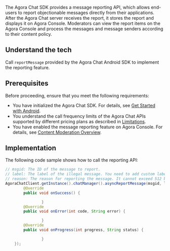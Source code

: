 The Agora Chat SDK provides a message reporting API, which allows end-users to report objectionable messages directly from their applications. After the Agora Chat server receives the report, it stores the report and displays it on Agora Console. Moderators can view the report items on the Agora Console and process the messages and message senders according to their content policy.

## Understand the tech

Call `reportMessage` provided by the Agora Chat Android SDK to implement the reporting feature.

## Prerequisites

Before proceeding, ensure that you meet the following requirements:

- You have initialized the Agora Chat SDK. For details, see [Get Started with Android](/en/agora-chat/agora_chat_get_started_android).
- You understand the call frequency limits of the Agora Chat APIs supported by different pricing plans as described in [Limitations](/en/agora-chat/agora_chat_limitation_android).
- You have enabled the message reporting feature on Agora Console. For details, see [Content Moderation Overview](/en/agora-chat/agora_chat_moderation_overview).

## Implementation

The following code sample shows how to call the reporting API:

```java
// msgid: The ID of the message to report.
// label: The label of the illegal message. You need to add custom labels, like, pornography or advertising. It corresponds to the `Label` field on the `Message Report` page on the Agora Console.
// reason: The reason for reporting the message. It cannot exceed 512 bytes. It corresponds to the `Reason` field on the `Message Report` page on the Agora Console. 
AgoraChatClient.getInstance().chatManager().asyncReportMessage(msgid, label, reason, new EMCallBack() {
        @Override
        public void onSuccess() {

                }
        @Override
        public void onError(int code, String error) {

                }
        @Override
        public void onProgress(int progress, String status) {

                }
    });
```
